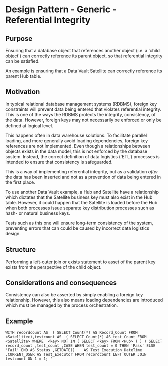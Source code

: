 # Design Pattern - Generic - Referential Integrity

## Purpose
Ensuring that a database object that references another object (i.e. a 'child object') can correctly reference its parent object, so that referential integrity can be satisfied. 

An example is ensuring that a Data Vault Satellite can correctly reference its parent Hub table.

## Motivation
In typical relational database management systems (RDBMS), foreign key constraints will prevent data being entered that violates referential integrity. This is one of the ways the RDBMS protects the integrity, consistency, of the data. However, foreign keys may not necessarily be enforced or only be defined at logical level.

This happens often in data warehouse solutions. To facilitate parallel loading, and more generally avoid loading dependencies, foreign key references are not implemented. Even though a relationships between objects exists in the data model, this is not enforced by the database system. Instead, the correct definition of data logistics ('ETL') processes is intended to ensure that consistency is safeguarded. 

This is a way of implementing referential integrity, but as a validation *after* the data has been inserted and not as a prevention of data being entered in the first place. 

To use another Data Vault example, a Hub and Satellite have a relationship which dictates that the Satellite business key must also exist in the Hub table. However, it could happen that the Satellite is loaded before the Hub when both processes issue separate key distribution processes such as hash- or natural business keys.

Tests such as this one will ensure long-term consistency of the system, preventing errors that can could be caused by incorrect data logistics design.

## Structure
Performing a left-outer join or exists statement to asset of the parent key exists from the perspective of the child object.

## Considerations and consequences

Consistency can also be asserted by simply enabling a foreign key relationship. However, this also means loading dependencies are introduced which must be managed by the process orchestration. 

## Example

`WITH recordcount AS 
(
  SELECT Count(*) AS Record_Count
  FROM   <Satellite>),testcount
     AS 
	    (
	     SELECT Count(*) AS test_Count
         FROM   <Satellite>
         WHERE  <key> NOT IN
		   (
		     SELECT <key>
             FROM <Hub>
		   )
		)
)
SELECT
   record_count
  ,test_count
  ,CASE
    WHEN test_count = 0 THEN 'Pass'
    ELSE 'Fail'
   END AS Status
  ,GETDATE()    AS Test_Execution_DateTime
  ,CURRENT_USER AS Test_Executor
FROM recordcount
LEFT OUTER JOIN testcount
ON 1 = 1; '`